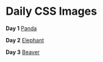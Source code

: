 # Daily CSS Images



**Day 1**
 [Panda](https://tomy8910.github.io/dailycssimages/panda/panda.html)

 **Day 2**
 [Elephant](https://tomy8910.github.io/dailycssimages/elephant/elephant.html)

 **Day 3**
 [Beaver](https://tomy8910.github.io/dailycssimages/beaver/beaver.html)